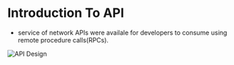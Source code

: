 # Introduction To API

- service of network APIs were availale for developers to consume using remote procedure calls(RPCs).

![API Design](/assets/images/000.png "API Design")
